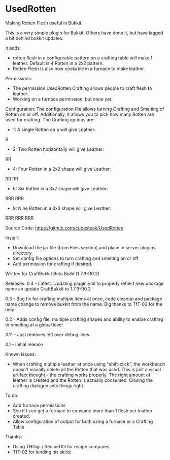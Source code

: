 UsedRotten
==========

Making Rotten Flesh useful in Bukkit. 

This is a very simple plugin for Bukkit.  Others have done it, but have lagged a bit behind bukkit updates.

It adds:

 - rotten flesh in a configurable pattern on a crafting table will make 1 leather.  Default is 4 Rotten in a 2x2 pattern.
 - Rotten Flesh is also now cookable in a furnace to make leather.

Permissions:

 - The permission UsedRotten.Crafting allows people to craft flesh to leather.
 - Working on a furnace permission, but none yet.

Configuration:
 The configuration file allows turning Crafting and Smelting of Rotten on or off.
 Additionally, it allows you to pick how many Rotten are used for crafting.  The Crafting options are:
 
 - 1: A single Rotten on a will give Leather:
>
R

 - 2: Two Rotten horizontally will give Leather:
>
RR

 - 4: Four Rotten in a 2x2 shape will give Leather:
>
RR
RR

 - 6: Six Rotten in a 3x2 shape will give Leather:
>
RRR
RRR
													
 - 9: Nine Rotten in a 3x3 shape will give Leather:
>
RRR
RRR
RRR

Source Code:
https://github.com/cubesteak/UsedRotten

Install:

 - Download the jar file (from Files section) and place in server plugins directory.
 - Set config file options to turn crafting and smelting on or off
 - Add permission for crafting if desired.

Written for CraftBukkit Beta Build (1.7.9-R0.2)
 
Releases:
0.4 - Latest. Updating plugin.yml to properly reflect new package name an update CraftBukkit to 1.7.9-R0.2

0.3 - Bug fix for crafting multiple items at once, code cleanup and package name change to remove bukkit from the name.  Big thanks to TfT-02 for the help!

0.2 -  Adds config file, multiple crafting shapes and ability to enable crafting or smelting at a global level.

0.11 - Just removes left over debug lines.

0.1 - Initial release

Known Issues:

 - When crafting multiple leather at once using "shift-click", the workbench doesn't visually delete all the Rotten that was used.  This is just a visual artifact thought - the crafting works properly. The right amount of leather is created and the Rotten is actually consumed. Closing the crafting dialogue sets things right. 

To do:

 - Add furnace permissions
 - See if I can get a furnace to consume more than 1 flesh per leather created.
 - Allow configuration of output for both using a furnace or a Crafting Table
 

Thanks:
  - Using THDigi / RecipeUtil for recipe compares.
  - TfT-02 for lending his skills!